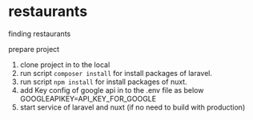 # restaurants
finding restaurants

prepare project 
1. clone project in to the local
2. run script `composer install` for install packages of laravel.
3. run script `npm install` for install packages of nuxt.
4. add Key config of google api in to the .env file as below
    GOOGLEAPIKEY=API_KEY_FOR_GOOGLE
5. start service of laravel and nuxt (if no need to build with production)

